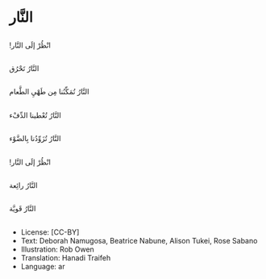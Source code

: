 # النَّار

##
!انْظُرْ إلَى النَّار

##
النَّارُ تَحْرُق

##
النَّارُ تُمَكِّنُنا مِن طَهْيِ الطَّعام

##
النَّارُ تُعْطينا الدِّفْء

##
النَّارُ تُزَوِّدُنا بِالضَّوْء

##
!انْظُرْ إلَى النَّار

##
النَّارُ رائِعة

##
النَّارُ قَويَّة

##
* License: [CC-BY]
* Text: Deborah Namugosa, Beatrice Nabune, Alison Tukei, Rose Sabano
* Illustration: Rob Owen
* Translation: Hanadi Traifeh
* Language: ar
